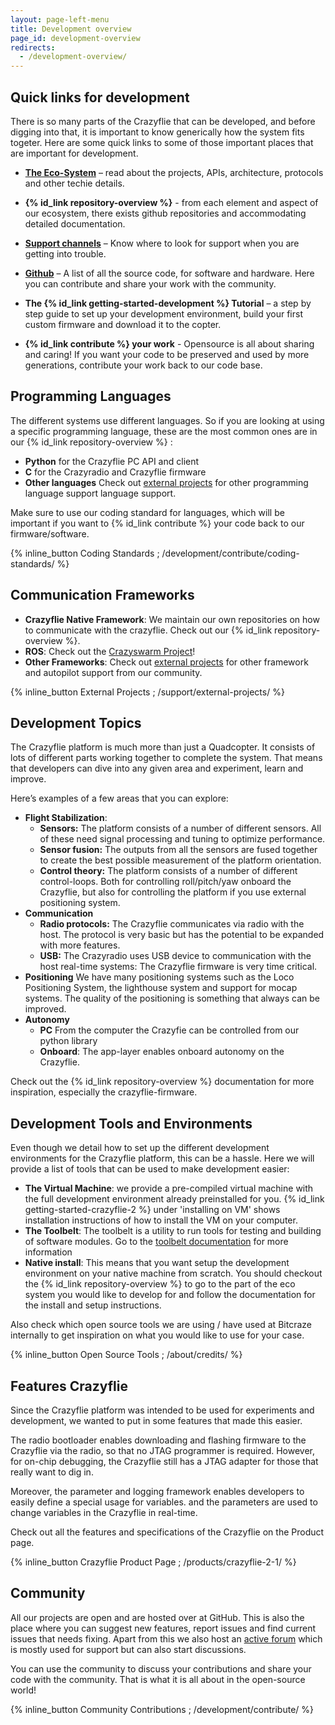 ```yaml
---
layout: page-left-menu
title: Development overview
page_id: development-overview
redirects:
  - /development-overview/
---
```


## Quick links for development

There is so many parts of the Crazyflie that can be developed, and before digging into that, it is important to know generically how the system fits togeter. Here are some quick links to some of those important places that are important for development.

* **[The Eco-System](/documentation/system/)** – read about the projects, APIs, architecture, protocols and other techie details. 

* **{% id_link repository-overview %}** - from each element and aspect of our ecosystem, there exists github repositories and accommodating detailed documentation.

* **[Support channels](/support/getting-help/)** – Know where to look for support when you are getting into trouble.

* **[Github](https://github.com/bitcraze)** – A list of all the source code, for software and hardware. Here you can contribute and share your work with the community.

* **The {% id_link getting-started-development %} Tutorial** – a step by step guide to set up your development environment, build your first custom firmware and download it to the copter.

* **{% id_link contribute %} your work** - Opensource is all about sharing and caring! If you want your code to be preserved and used by more generations, contribute your work back to our code base. 


## Programming Languages 


The different systems use different languages. So if you are looking at using a
specific programming language, these are the most common ones are in our {% id_link repository-overview %} :

* **Python** for the Crazyflie PC API and client 
* **C** for the Crazyradio and Crazyflie firmware
* **Other languages** Check out [external projects](/support/external-projects/#connectivity-libraries) for other programming language support language support.

Make sure to use our coding standard for languages, which will be important if you want to {% id_link contribute %} your code back to our firmware/software.

 {% inline_button Coding Standards ; /development/contribute/coding-standards/ %}




## Communication Frameworks
* **Crazyflie Native Framework**: We maintain our own repositories on how to communicate with the crazyflie. Check out our {% id_link repository-overview %}.
* **ROS**: Check out the [Crazyswarm Project](https://crazyswarm.readthedocs.io/en/latest/)!
* **Other Frameworks**: Check out [external projects](/support/external-projects/#connectivity-libraries) for other framework and autopilot support from our community.

 {% inline_button External Projects ; /support/external-projects/ %}



## Development Topics

The Crazyflie platform is much more than just a Quadcopter. It consists of lots
of different parts working together to complete the system. That means that
developers can dive into any given area and experiment, learn and improve.

Here’s examples of a few areas that you can explore:

* **Flight Stabilization**:
  * **Sensors:** The platform consists of a number of different sensors. All of
these need signal processing and tuning to optimize performance.
  * **Sensor fusion:** The outputs from all the sensors are fused together to
create the best possible measurement of the platform orientation.
  * **Control theory:** The platform consists of a number of different
control-loops. Both for controlling roll/pitch/yaw onboard the Crazyflie, but
also for controlling the platform if you use external positioning system.
* **Communication**
  * **Radio protocols:** The Crazyflie communicates via radio with the host. The
protocol is very basic but has the potential to be expanded with more features.
  * **USB:** The Crazyradio uses USB device to communication with the host
real-time systems: The Crazyflie firmware is very time critical.
* **Positioning** We have many positioning systems such as the Loco Positioning System, the lighthouse system and support for mocap systems. The quality of the positioning is something that always can be improved.
* **Autonomy**
  * **PC** From the computer the Crazyfie can be controlled from our python library
  * **Onboard**: The app-layer enables onboard autonomy on the Crazyflie. 


Check out the {% id_link repository-overview %} documentation for more inspiration, especially the crazyflie-firmware. 


## Development Tools and Environments

Even though we detail how to set up the different development environments for
the Crazyflie platform, this can be a hassle. Here we will provide a list of tools that can be used to make development easier:

* **The Virtual Machine**: we provide a pre-compiled virtual machine with the full development environment already preinstalled for you. {% id_link getting-started-crazyflie-2 %} under 'installing on VM' shows installation instructions of how to install the VM on your computer.
* **The Toolbelt**: The toolbelt is a utility to run tools for testing and building of software modules. Go to the [toolbelt documentation](/documentation/repository/toolbelt/master/) for more information
* **Native install**: This means that you want setup the development environment on your native machine from scratch. You should checkout the  {% id_link repository-overview %} to go to the part of the eco system you would like to develop for and follow the documentation for the install and setup instructions. 

Also check which open source tools we are using / have used at Bitcraze internally to get inspiration on what you would like to use for your case.


 {% inline_button Open Source Tools ; /about/credits/ %}

## Features Crazyflie

Since the Crazyflie platform was intended to be used for experiments and
development, we wanted to put in some features that made this easier. 

The radio bootloader enables downloading and flashing firmware to the Crazyflie via the radio, so that no JTAG programmer is required. However, for on-chip debugging, the Crazyflie still has a JTAG adapter for those that really want to dig in.

Moreover, the parameter and logging framework enables developers to easily define a special usage for variables. and the parameters are used to change variables in the Crazyflie in real-time. 

Check out all the features and specifications of the Crazyflie on the Product page.

 {% inline_button Crazyflie Product Page  ; /products/crazyflie-2-1/ %}

## Community

All our projects are open and are hosted over at GitHub. This is also the place
where you can suggest new features, report issues and find current issues that
needs fixing.    Apart from this we also host an [active forum](https://forum.bitcraze.io/) which is mostly used for support but can also start discussions. 

You can use the community to discuss your contributions and share your code with the community. That is what it is all about in the open-source world! 

 {% inline_button Community Contributions ; /development/contribute/ %}
